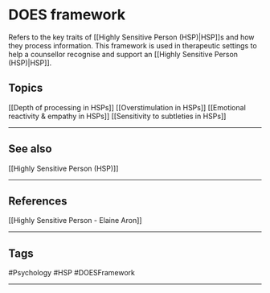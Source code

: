 # DOES framework

Refers to the key traits of [[Highly Sensitive Person (HSP)|HSP]]s and how they process information. This framework is used in therapeutic settings to help a counsellor recognise and support an [[Highly Sensitive Person (HSP)|HSP]].

## Topics

[[Depth of processing in HSPs]]
[[Overstimulation in HSPs]]
[[Emotional reactivity & empathy in HSPs]]
[[Sensitivity to subtleties in HSPs]]

---
## See also

[[Highly Sensitive Person (HSP)]]

---
## References

[[Highly Sensitive Person - Elaine Aron]]

---
## Tags

#Psychology #HSP #DOESFramework

---

